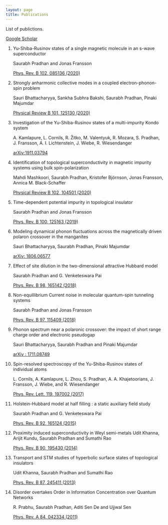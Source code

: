 ```yaml
---
layout: page
title: Publications
---
```


<p class="message">
List of publictions.
</p>

[Google Scholar](https://scholar.google.com/citations?hl=en&user=THqtHBEAAAAJ)

1.  Yu-Shiba-Rusinov states of a single magnetic molecule in an s-wave superconductor

    Saurabh Pradhan and Jonas Fransson
    
    [Phys. Rev. B 102, 085136 (2020)](https://journals.aps.org/prb/abstract/10.1103/PhysRevB.102.085136)

1.  <span class="textbf">Strongly anharmonic collective modes in a coupled electron-phonon-spin problem</span>

    Sauri Bhattacharyya, Sankha Subhra Bakshi, Saurabh Pradhan, Pinaki Majumdar

    [Physical Review B 101, 125130 (2020)](https://journals.aps.org/prb/abstract/10.1103/PhysRevB.101.125130)

1.  <span class="textbf">Investigation of the Yu-Shiba-Rusinov states of a multi-impurity Kondo system</span>
    
    A. Kamlapure, L. Cornils, R. Žitko, M. Valentyuk, R. Mozara, S. Pradhan, J. Fransson, A. I. Lichtenstein, J. Wiebe, R. Wiesendanger
    
    [arXiv:1911.03794](https://arxiv.org/abs/1911.03794)
3.  <span class="textbf">Identification of topological superconductivity in magnetic impurity systems using bulk spin-polarization</span>
    
    Mahdi Mashkoori, Saurabh Pradhan, Kristofer Björnson, Jonas Fransson, Annica M. Black-Schaffer
    
    [Physical Review B 102, 104501 (2020)](https://journals.aps.org/prb/abstract/10.1103/PhysRevB.102.104501)
4.  <span class="textbf">Time-dependent potential impurity in topological insulator</span>
    
    Saurabh Pradhan and Jonas Fransson
    
    [Phys. Rev. B <span class="textbf">100</span>, 125163 (2019)](https://journals.aps.org/prb/abstract/10.1103/PhysRevB.100.125163)
5.  <span class="textbf">Modeling dynamical phonon fluctuations across the magnetically driven polaron crossover in the manganites</span>
    
    Sauri Bhattacharyya, Saurabh Pradhan, Pinaki Majumdar
    
    [<span class="textit">arXiv</span>: 1806.06577](https://arxiv.org/abs/1806.06577)
6.  <span class="textbf">Effect of site dilution in the two-dimensional attractive Hubbard model
    
    </span>Saurabh Pradhan and G. Venketeswara Pai
    
    [Phys. Rev. B <span class="textbf">98</span>, 165142 (2018)](https://arxiv.org/abs/1511.00380)
7.  <span class="textbf">Non-equillibrium Current noise in molecular quantum-spin tunneling systems</span>
    
    Saurabh Pradhan and Jonas Fransson
    
    [Phys. Rev. B <span class="textbf">97</span>, 115409 (2018)](https://link.aps.org/doi/10.1103/PhysRevB.97.115409)

8.  <span class="textbf">Phonon spectrum near a polaronic crossover: the impact of short range charge order and electronic pseudogap</span>

    Sauri Bhattacharyya, Saurabh Pradhan and Pinaki Majumdar
    
    [<span class="textit">arXiv</span> : 1711.08749](https://arxiv.org/abs/1711.08749)
9.  <span class="textbf">Spin-resolved spectroscopy of the Yu-Shiba-Rusinov states of individual atoms
    
    </span>L. Cornils, A. Kamlapure, L. Zhou, S. Pradhan, A. A. Khajetoorians, J. Fransson, J. Wiebe, and R. Wiesendanger
    
    [Phys. Rev. Lett. <span class="textbf">119</span>, 197002 (2017)](https://journals.aps.org/prl/abstract/10.1103/PhysRevLett.119.197002)
10. <span class="textbf">Holstein-Hubbard model at half filling : a static auxiliary field study</span>
    
    Saurabh Pradhan and G. Venketeswara Pai
    
    [Phys. Rev. B <span class="textbf">92</span>, 165124 (2015)](https://link.aps.org/doi/10.1103/PhysRevB.92.165124)
11. <span class="textbf">Proximity induced superconductivity in Weyl semi-metals  </span>
    Udit Khanna, Arijit Kundu, Saurabh Pradhan and Sumathi Rao
    
    [Phys. Rev. B <span class="textbf">90</span>, 195430 (2014)](http://arxiv.org/abs/1407.7515)
12. <span class="textbf">Transport and STM studies of hyperbolic surface states of topological insulators</span>
    
    Udit Khanna, Saurabh Pradhan and Sumathi Rao
    
    [Phys. Rev. B <span class="textbf">87</span>, 245411 (2013)](http://prb.aps.org/abstract/PRB/v87/i24/e245411)
13. <span class="textbf">Disorder overtakes Order in Information Concentration over Quantum Networks</span>
    
    R. Prabhu, Saurabh Pradhan, Aditi Sen De and Ujjwal Sen
    
    [Phys. Rev. A <span class="textbf">84</span>, 042334 (2011)](http://pra.aps.org/abstract/PRA/v84/i4/e042334)





